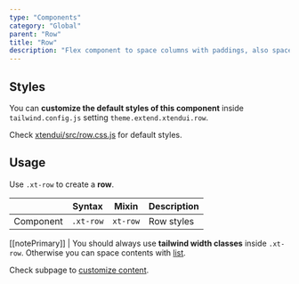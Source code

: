 ```yaml
---
type: "Components"
category: "Global"
parent: "Row"
title: "Row"
description: "Flex component to space columns with paddings, also spaces vertically."
---
```


## Styles

You can **customize the default styles of this component** inside `tailwind.config.js` setting `theme.extend.xtendui.row`.

Check [xtendui/src/row.css.js](https://github.com/minimit/xtendui/blob/beta/src/row.css.js) for default styles.

## Usage

Use `.xt-row` to create a **row**.

<div class="xt-overflow-sub overflow-y-hidden overflow-x-scroll my-5 xt-my-auto w-full">

|                      | Syntax                          | Mixin            | Description                   |
| ----------------------- | ----------------------------------------- | -----------------------------| ----------------------------- |
| Component                  | `.xt-row`                     | `xt-row`                | Row styles            |

</div>

<demo>
  <demoinline src="demos/components/row/usage">
  </demoinline>
</demo>

[[notePrimary]]
| You should always use **tailwind width classes** inside `.xt-row`. Otherwise you can space contents with [list](/components/list).

Check subpage to [customize content](/components/row/content).

